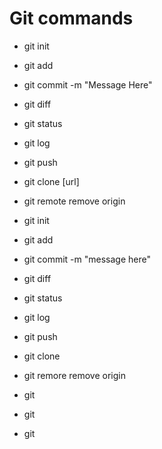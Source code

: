 # Git commands
- git init
- git add
- git commit -m "Message Here"
- git diff
- git status
- git log
- git push 
- git clone [url]
- git remote remove origin

- git init
- git add
- git commit -m "message here"
- git diff 
- git status 
- git log
- git push
- git clone
- git remore remove origin
- git
- git
- git